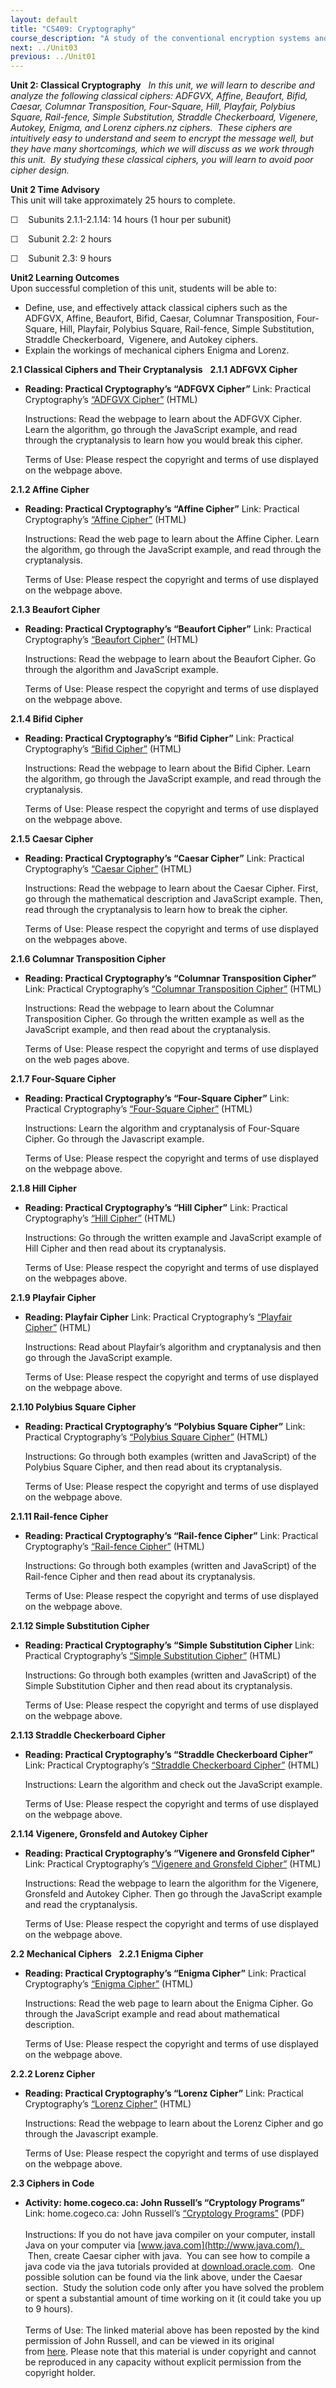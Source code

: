 ```yaml
---
layout: default
title: "CS409: Cryptography"
course_description: "A study of the conventional encryption systems and classical cryptography, exploring the use of secret key (or symmetric) cryptography, public-key (or asymmetric) cryptography, and hash functions."
next: ../Unit03
previous: ../Unit01
---
```

**Unit 2: Classical Cryptography** <span id="2"></span> 
*In this unit, we will learn to describe and analyze the following
classical ciphers:* *ADFGVX, Affine, Beaufort, Bifid, Caesar, Columnar
Transposition, Four-Square, Hill, Playfair, Polybius Square, Rail-fence,
Simple Substitution, Straddle Checkerboard, Vigenere, Autokey, Enigma,
and Lorenz ciphers.nz ciphers.  These ciphers are intuitively easy to
understand and seem to encrypt the message well, but they have many
shortcomings, which we will discuss as we work through this unit.  By
studying these classical ciphers, you will learn to avoid poor cipher
design.*

**Unit 2 Time Advisory**  
This unit will take approximately 25 hours to complete.

☐    Subunits 2.1.1-2.1.14: 14 hours (1 hour per subunit)

☐    Subunit 2.2: 2 hours

☐    Subunit 2.3: 9 hours

**Unit2 Learning Outcomes**  
Upon successful completion of this unit, students will be able to:

-   Define, use, and effectively attack classical ciphers such as the
    ADFGVX, Affine, Beaufort, Bifid, Caesar, Columnar Transposition,
    Four-Square, Hill, Playfair, Polybius Square, Rail-fence, Simple
    Substitution, Straddle Checkerboard,  Vigenere, and Autokey ciphers.
-   Explain the workings of mechanical ciphers Enigma and Lorenz.

**2.1 Classical Ciphers and Their Cryptanalysis** <span
id="2.1"></span> 
**2.1.1 ADFGVX Cipher** <span id="2.1.1"></span> 
-   **Reading: Practical Cryptography’s “ADFGVX Cipher”**
    Link: Practical Cryptography’s [“ADFGVX
    Cipher”](http://practicalcryptography.com/ciphers/classical-era/adfgvx/) (HTML)  
      
     Instructions: Read the webpage to learn about the ADFGVX Cipher.
    Learn the algorithm, go through the JavaScript example, and read
    through the cryptanalysis to learn how you would break this
    cipher.  
      
     Terms of Use: Please respect the copyright and terms of use
    displayed on the webpage above.

**2.1.2 Affine Cipher** <span id="2.1.2"></span> 
-   **Reading: Practical Cryptography’s “Affine Cipher”**
    Link: Practical Cryptography’s [“Affine
    Cipher”](http://practicalcryptography.com/ciphers/classical-era/affine/) (HTML)  
      
     Instructions: Read the web page to learn about the Affine Cipher.
    Learn the algorithm, go through the JavaScript example, and read
    through the cryptanalysis.  
      
     Terms of Use: Please respect the copyright and terms of use
    displayed on the webpage above.

**2.1.3 Beaufort Cipher** <span id="2.1.3"></span> 
-   **Reading: Practical Cryptography’s “Beaufort Cipher”**
    Link: Practical Cryptography’s [“Beaufort
    Cipher”](http://practicalcryptography.com/ciphers/classical-era/beaufort/) (HTML)  
      
     Instructions: Read the webpage to learn about the Beaufort Cipher.
    Go through the algorithm and JavaScript example.  
      
     Terms of Use: Please respect the copyright and terms of use
    displayed on the webpage above.

**2.1.4 Bifid Cipher** <span id="2.1.4"></span> 
-   **Reading: Practical Cryptography’s “Bifid Cipher”**
    Link: Practical Cryptography’s [“Bifid
    Cipher”](http://practicalcryptography.com/ciphers/classical-era/bifid/) (HTML)  
      
     Instructions: Read the webpage to learn about the Bifid Cipher.
    Learn the algorithm, go through the JavaScript example, and read
    through the cryptanalysis.  
      
     Terms of Use: Please respect the copyright and terms of use
    displayed on the webpage above.

**2.1.5 Caesar Cipher** <span id="2.1.5"></span> 
-   **Reading: Practical Cryptography’s “Caesar Cipher”**
    Link: Practical Cryptography’s [“Caesar
    Cipher”](http://practicalcryptography.com/ciphers/classical-era/caesar/) (HTML)  
      
     Instructions: Read the webpage to learn about the Caesar Cipher.
    First, go through the mathematical description and JavaScript
    example. Then, read through the cryptanalysis to learn how to break
    the cipher.  
      
     Terms of Use: Please respect the copyright and terms of use
    displayed on the webpages above.

**2.1.6 Columnar Transposition Cipher** <span id="2.1.6"></span> 
-   **Reading: Practical Cryptography’s “Columnar Transposition
    Cipher”**
    Link: Practical Cryptography’s [“Columnar Transposition
    Cipher”](http://practicalcryptography.com/ciphers/classical-era/columnar-transposition/) (HTML)  
      
     Instructions: Read the webpage to learn about the Columnar
    Transposition Cipher. Go through the written example as well as the
    JavaScript example, and then read about the cryptanalysis.  
      
     Terms of Use: Please respect the copyright and terms of use
    displayed on the web pages above.

**2.1.7 Four-Square Cipher** <span id="2.1.7"></span> 
-   **Reading: Practical Cryptography’s “Four-Square Cipher”**
    Link: Practical Cryptography’s [“Four-Square
    Cipher”](http://practicalcryptography.com/ciphers/classical-era/four-square/) (HTML)  
      
     Instructions: Learn the algorithm and cryptanalysis of Four-Square
    Cipher. Go through the Javascript example.  
      
     Terms of Use: Please respect the copyright and terms of use
    displayed on the webpage above.

**2.1.8 Hill Cipher** <span id="2.1.8"></span> 
-   **Reading: Practical Cryptography’s “Hill Cipher”**
    Link: Practical Cryptography’s [“Hill
    Cipher”](http://practicalcryptography.com/ciphers/classical-era/hill/) (HTML)  
      
     Instructions: Go through the written example and JavaScript example
    of Hill Cipher and then read about its cryptanalysis.  
      
     Terms of Use: Please respect the copyright and terms of use
    displayed on the webpages above.

**2.1.9 Playfair Cipher** <span id="2.1.9"></span> 
-   **Reading: Playfair Cipher**
    Link: Practical Cryptography’s [“Playfair
    Cipher”](http://practicalcryptography.com/ciphers/classical-era/playfair/) (HTML)  
      
     Instructions: Read about Playfair’s algorithm and cryptanalysis and
    then go through the JavaScript example.  
      
     Terms of Use: Please respect the copyright and terms of use
    displayed on the webpage above.

**2.1.10 Polybius Square Cipher** <span id="2.1.10"></span> 
-   **Reading: Practical Cryptography’s “Polybius Square Cipher”**
    Link: Practical Cryptography’s [“Polybius Square
    Cipher”](http://practicalcryptography.com/ciphers/classical-era/polybius-square/) (HTML)  
      
     Instructions: Go through both examples (written and JavaScript) of
    the Polybius Square Cipher, and then read about its cryptanalysis.  
      
     Terms of Use: Please respect the copyright and terms of use
    displayed on the webpage above.

**2.1.11 Rail-fence Cipher** <span id="2.1.11"></span> 
-   **Reading: Practical Cryptography’s “Rail-fence Cipher”**
    Link: Practical Cryptography’s [“Rail-fence
    Cipher”](http://practicalcryptography.com/ciphers/classical-era/rail-fence/) (HTML)  
      
     Instructions: Go through both examples (written and JavaScript) of
    the Rail-fence Cipher and then read about its cryptanalysis.  
      
     Terms of Use: Please respect the copyright and terms of use
    displayed on the webpage above.

**2.1.12 Simple Substitution Cipher** <span id="2.1.12"></span> 
-   **Reading: Practical Cryptography’s “Simple Substitution Cipher**
    Link: Practical Cryptography’s [“Simple Substitution
    Cipher”](http://practicalcryptography.com/ciphers/classical-era/simple-substitution/) (HTML)  
      
     Instructions: Go through both examples (written and JavaScript) of
    the Simple Substitution Cipher and then read about its
    cryptanalysis.  
      
     Terms of Use: Please respect the copyright and terms of use
    displayed on the webpage above.

**2.1.13 Straddle Checkerboard Cipher** <span id="2.1.13"></span> 
-   **Reading: Practical Cryptography’s “Straddle Checkerboard Cipher”**
    Link: Practical Cryptography’s [“Straddle Checkerboard
    Cipher”](http://practicalcryptography.com/ciphers/classical-era/straddle-checkerboard/) (HTML)  
      
     Instructions: Learn the algorithm and check out the JavaScript
    example.  
      
     Terms of Use: Please respect the copyright and terms of use
    displayed on the webpage above.

**2.1.14 Vigenere, Gronsfeld and Autokey Cipher** <span
id="2.1.14"></span> 
-   **Reading: Practical Cryptography’s “Vigenere and Gronsfeld
    Cipher”**
    Link: Practical Cryptography’s [“Vigenere and
    Gronsfeld](http://practicalcryptography.com/ciphers/classical-era/vigenere-gronsfeld-and-autokey/)[ Cipher”](http://practicalcryptography.com/ciphers/classical-era/vigenere-gronsfeld-and-autokey/) (HTML)  
      
     Instructions: Read the webpage to learn the algorithm for the
    Vigenere, Gronsfeld and Autokey Cipher. Then go through the
    JavaScript example and read the cryptanalysis.  
      
     Terms of Use: Please respect the copyright and terms of use
    displayed on the webpage above.

**2.2 Mechanical Ciphers** <span id="2.2"></span> 
**2.2.1 Enigma Cipher** <span id="2.2.1"></span> 
-   **Reading: Practical Cryptography’s “Enigma Cipher”**
    Link: Practical Cryptography’s [“Enigma
    Cipher”](http://practicalcryptography.com/ciphers/mechanical-era/enigma/) (HTML)  
      
     Instructions: Read the web page to learn about the Enigma Cipher.
    Go through the JavaScript example and read about mathematical
    description.  
      
     Terms of Use: Please respect the copyright and terms of use
    displayed on the webpage above.

**2.2.2 Lorenz Cipher** <span id="2.2.2"></span> 
-   **Reading: Practical Cryptography’s “Lorenz Cipher”**
    Link: Practical Cryptography’s [“Lorenz
    Cipher”](http://practicalcryptography.com/ciphers/mechanical-era/lorenz/) (HTML)  
      
     Instructions: Read the webpage to learn about the Lorenz Cipher and
    go through the Javascript example.  
      
     Terms of Use: Please respect the copyright and terms of use
    displayed on the webpage above.

**2.3 Ciphers in Code** <span id="2.3"></span> 
-   **Activity: home.cogeco.ca: John Russell’s “Cryptology Programs”**
    Link: home.cogeco.ca: John Russell’s [“Cryptology
    Programs](http://www.saylor.org/site/wp-content/uploads/2012/07/Cryptology-Programs.pdf)[”](http://www.saylor.org/site/wp-content/uploads/2012/07/Cryptology-Programs.pdf)
    (PDF)  
        
     Instructions: If you do not have java compiler on your computer,
    install Java on your computer via
    [www.java.com](http://www.java.com/).   Then, create Caesar cipher
    with java.  You can see how to compile a java code via the java
    tutorials provided at
    [download.oracle.com](http://download.oracle.com/javase/tutorial/getStarted/cupojava/win32.html). 
    One possible solution can be found via the link above, under the
    Caesar section.  Study the solution code only after you have solved
    the problem or spent a substantial amount of time working on it (it
    could take you up to 9 hours).    
                  
     <span class="Apple-style-span"
    style="border-collapse: collapse;">Terms of Use: The linked material
    above has been reposted by the kind permission of John Russell, and
    can be viewed in its original from <span class="Apple-style-span"
    style="border-collapse: collapse; ">[here](http://home.cogeco.ca/~cipher/cyprogs.htm)</span><span
    class="Apple-style-span"
    style="border-collapse: collapse; ">. </span></span><span
    class="Apple-style-span" style="border-collapse: collapse; ">Please
    note that this material is under copyright and cannot be reproduced
    in any capacity without explicit permission from the copyright
    holder.</span><span class="Apple-style-span"
    style="border-collapse: collapse; color: rgb(0, 0, 0); "><span> </span></span>


